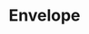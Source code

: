 ---
title: Envelope
tags: ["envelope", "mail", "letter", "correspondence", "communication", "post", "message"]
icon: envelope
svg: '<svg xmlns="http://www.w3.org/2000/svg" width="24" height="24" fill="none" viewBox="0 0 24 24" stroke-width="1.5" stroke-linecap="round" stroke-linejoin="round" stroke="currentColor"><path d="M2 12c0-3.771 0-5.657 1.464-6.828C4.93 4 7.286 4 12 4c4.714 0 7.071 0 8.535 1.172C22 6.343 22 8.229 22 12c0 3.771 0 5.657-1.465 6.828C19.072 20 16.714 20 12 20s-7.071 0-8.536-1.172C2 17.657 2 15.771 2 12Z"/><path d="M20.666 5.31 15.841 9.8c-1.837 1.53-2.755 2.295-3.841 2.295-1.086 0-2.005-.765-3.841-2.296L3.333 5.31"/></svg>'
---